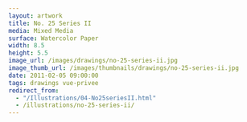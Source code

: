 ```yaml
---
layout: artwork
title: No. 25 Series II
media: Mixed Media
surface: Watercolor Paper
width: 8.5
height: 5.5
image_url: /images/drawings/no-25-series-ii.jpg
image_thumb_url: /images/thumbnails/drawings/no-25-series-ii.jpg
date: 2011-02-05 09:00:00
tags: drawings vue-privee
redirect_from:
  - "/Illustrations/04-No25seriesII.html"
  - /illustrations/no-25-series-ii/
---
```

